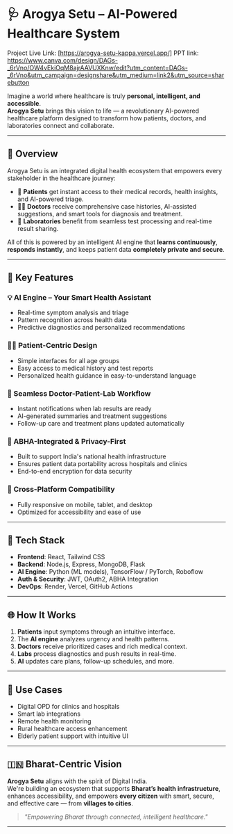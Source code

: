 # 🩺 Arogya Setu – AI-Powered Healthcare System

Project Live Link: [https://arogya-setu-kappa.vercel.app/]
PPT link: https://www.canva.com/design/DAGs-_6rVno/OW4vEkiOqM8ajrAAVUXKnw/edit?utm_content=DAGs-_6rVno&utm_campaign=designshare&utm_medium=link2&utm_source=sharebutton

Imagine a world where healthcare is truly **personal, intelligent, and accessible**.  
**Arogya Setu** brings this vision to life — a revolutionary AI-powered healthcare platform designed to transform how patients, doctors, and laboratories connect and collaborate.

---

## 🚀 Overview

Arogya Setu is an integrated digital health ecosystem that empowers every stakeholder in the healthcare journey:

- 🤝 **Patients** get instant access to their medical records, health insights, and AI-powered triage.
- 🧑‍⚕️ **Doctors** receive comprehensive case histories, AI-assisted suggestions, and smart tools for diagnosis and treatment.
- 🧪 **Laboratories** benefit from seamless test processing and real-time result sharing.

All of this is powered by an intelligent AI engine that **learns continuously**, **responds instantly**, and keeps patient data **completely private and secure**.

---

## 🌟 Key Features

### 💡 AI Engine – Your Smart Health Assistant
- Real-time symptom analysis and triage
- Pattern recognition across health data
- Predictive diagnostics and personalized recommendations

### 👨‍⚕️ Patient-Centric Design
- Simple interfaces for all age groups
- Easy access to medical history and test reports
- Personalized health guidance in easy-to-understand language

### 🔗 Seamless Doctor-Patient-Lab Workflow
- Instant notifications when lab results are ready
- AI-generated summaries and treatment suggestions
- Follow-up care and treatment plans updated automatically

### 🔐 ABHA-Integrated & Privacy-First
- Built to support India's national health infrastructure
- Ensures patient data portability across hospitals and clinics
- End-to-end encryption for data security

### 📱 Cross-Platform Compatibility
- Fully responsive on mobile, tablet, and desktop
- Optimized for accessibility and ease of use

---

## 🧩 Tech Stack

- **Frontend**: React, Tailwind CSS
- **Backend**: Node.js, Express, MongoDB, Flask
- **AI Engine**: Python (ML models), TensorFlow / PyTorch, Roboflow
- **Auth & Security**: JWT, OAuth2, ABHA Integration
- **DevOps**: Render, Vercel, GitHub Actions

---

## 🌐 How It Works

1. **Patients** input symptoms through an intuitive interface.
2. The **AI engine** analyzes urgency and health patterns.
3. **Doctors** receive prioritized cases and rich medical context.
4. **Labs** process diagnostics and push results in real-time.
5. **AI** updates care plans, follow-up schedules, and more.

---

## 💼 Use Cases

- Digital OPD for clinics and hospitals
- Smart lab integrations
- Remote health monitoring
- Rural healthcare access enhancement
- Elderly patient support with intuitive UI

---

## 🇮🇳 Bharat-Centric Vision

**Arogya Setu** aligns with the spirit of Digital India.  
We're building an ecosystem that supports **Bharat’s health infrastructure**, enhances accessibility, and empowers **every citizen** with smart, secure, and effective care — from **villages to cities**.

> *"Empowering Bharat through connected, intelligent healthcare."*

---

